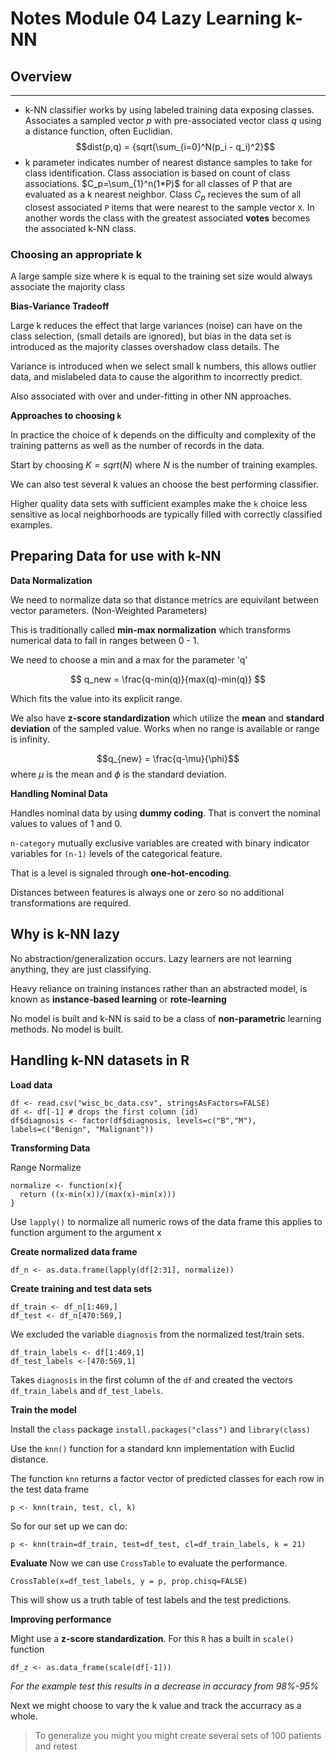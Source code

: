 # Notes Module 04 Lazy Learning k-NN

## Overview
---
- k-NN classifier works by using labeled training data exposing classes. Associates a sampled vector $p$ with pre-associated vector class $q$ using a distance function, often Euclidian. $$dist(p,q) = {sqrt(\sum_{i=0}^N(p_i - q_i)^2}$$
- k parameter indicates number of nearest distance samples to take for class identification. Class association is based on count of class associations.
$C_p=\sum_{1}^n(1*P)$ for all classes of P that are evaluated as a k nearest neighbor.  Class $C_p$ recieves the sum of all closest associated `P` items that were nearest to the sample vector `X`. In another words the class with the greatest associated **votes** becomes the associated k-NN class.

### Choosing an appropriate k

A large sample size where k is equal to the training set size would always associate the majority class

**Bias-Variance Tradeoff**

Large k reduces the effect that large variances (noise) can have on the class selection, (small details are ignored), but bias in the data set is introduced as the majority classes overshadow class details. The

Variance is introduced when we select small k numbers, this allows outlier data, and mislabeled data to cause the algorithm to incorrectly predict.

Also associated with over and under-fitting in other NN approaches.

**Approaches to choosing `k`**

In practice the choice of k depends on the difficulty and complexity of the training patterns as well as the number of records  in the data.

Start by choosing $K=sqrt(N)$ where $N$ is the number of training examples.

We can also test several k values an choose the best performing classifier.

Higher quality data sets with sufficient examples make the `k` choice less sensitive as local neighborhoods are typically filled with correctly classified examples.

## Preparing Data for use with k-NN

**Data Normalization**

We need to normalize data so that distance metrics are equivilant between vector parameters. (Non-Weighted Parameters)

This is traditionally called **min-max normalization** which transforms numerical data to fall in ranges between 0 - 1.

We need to choose a min and a max for the parameter 'q'

$$ q_new = \frac{q-min(q)}{max(q)-min(q)} $$

Which fits the value into its explicit range.

We also have **z-score standardization** which utilize the **mean** and **standard deviation**  of the sampled value. Works when no range is available or range is infinity.

$$q_{new} = \frac{q-\mu}{\phi}$$ where $\mu$ is the mean and $\phi$ is the standard deviation.

**Handling Nominal Data**

Handles nominal data by using **dummy coding**. That is convert the nominal values to values of 1 and 0.

`n-category` mutually exclusive variables are created with binary indicator variables for `(n-1)` levels of the categorical feature.

That is a level is signaled through **one-hot-encoding**.

Distances between features is always one or zero so no additional transformations are required.

## Why is k-NN lazy

No abstraction/generalization occurs. Lazy learners are not learning anything, they are just classifying.

Heavy reliance on training instances rather than an abstracted model,  is known as **instance-based learning** or **rote-learning**

No model is built and k-NN is said to be a class of **non-parametric** learning methods. No model is built.

## Handling k-NN datasets in R

**Load data**
```
df <- read.csv("wisc_bc_data.csv", stringsAsFactors=FALSE)
df <- df[-1] # drops the first column (id)
df$diagnosis <- factor(df$diagnosis, levels=c("B","M"), labels=c("Benign", "Malignant"))
```

**Transforming Data**

Range Normalize

```
normalize <- function(x){
  return ((x-min(x))/(max(x)-min(x)))
}
```

Use `lapply()` to normalize all numeric rows of the data frame this applies to function argument to the argument x

**Create normalized data frame**
```
df_n <- as.data.frame(lapply(df[2:31], normalize))
```
**Create training and test data sets**
```
df_train <- df_n[1:469,]
df_test <- df_n[470:569,]
```

We excluded the variable `diagnosis` from the normalized test/train sets.

```
df_train_labels <- df[1:469,1]
df_test_labels <-[470:569,1]
```

Takes `diagnosis` in the first column of the `df` and created the vectors `df_train_labels` and `df_test_labels`.

**Train the model**

Install the `class` package
`install.packages("class")` and `library(class)`

Use  the `knn()` function for a standard knn implementation with Euclid distance.

The function `knn` returns a factor vector of predicted classes for each row in the test data frame
```
p <- knn(train, test, cl, k)
```

So for our set up we can do:
```
p <- knn(train=df_train, test=df_test, cl=df_train_labels, k = 21)
```

**Evaluate**
Now we can use `CrossTable` to evaluate the performance.

```
CrossTable(x=df_test_labels, y = p, prop.chisq=FALSE)
```
This will show us a truth table of test labels and the test predictions.

**Improving performance**

Might use a **z-score standardization**. For this `R` has a built in `scale()` function

```
df_z <- as.data_frame(scale(df[-1]))
```

*For the example test this results in a decrease in accuracy from 98%-95%*

Next we might choose to vary the k value and track the accurracy as a whole.

> To generalize you might  you might create several sets of 100 patients and retest
